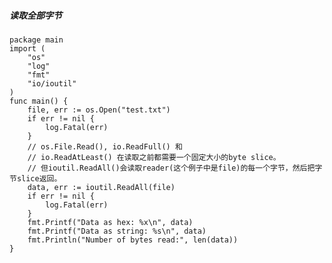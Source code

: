 ##### 读取全部字节
    package main
    import (
        "os"
        "log"
        "fmt"
        "io/ioutil"
    )
    func main() {
        file, err := os.Open("test.txt")
        if err != nil {
            log.Fatal(err)
        }
        // os.File.Read(), io.ReadFull() 和
        // io.ReadAtLeast() 在读取之前都需要一个固定大小的byte slice。
        // 但ioutil.ReadAll()会读取reader(这个例子中是file)的每一个字节，然后把字节slice返回。
        data, err := ioutil.ReadAll(file)
        if err != nil {
            log.Fatal(err)
        }
        fmt.Printf("Data as hex: %x\n", data)
        fmt.Printf("Data as string: %s\n", data)
        fmt.Println("Number of bytes read:", len(data))
    }